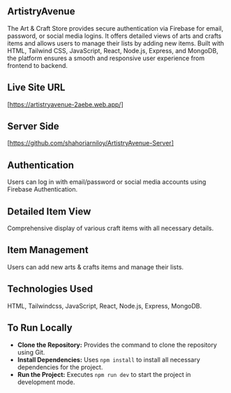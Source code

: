 ## ArtistryAvenue
The Art & Craft Store provides secure authentication via Firebase for email, password, or social media logins. It offers detailed views of arts and crafts items and allows users to manage their lists by adding new items. Built with HTML, Tailwind CSS, JavaScript, React, Node.js, Express, and MongoDB, the platform ensures a smooth and responsive user experience from frontend to backend.
## Live Site URL
[https://artistryavenue-2aebe.web.app/]

## Server Side
[https://github.com/shahoriarniloy/ArtistryAvenue-Server]


  
## Authentication 
Users can log in with email/password or social media accounts using Firebase Authentication.
## Detailed Item View 
Comprehensive display of various craft items with all necessary details.
## Item Management
Users can add new arts & crafts items and manage their lists.

## Technologies Used
HTML, Tailwindcss, JavaScript, React, Node.js, Express, MongoDB.


## To Run Locally
- **Clone the Repository:** Provides the command to clone the repository using Git.
- **Install Dependencies:** Uses `npm install` to install all necessary dependencies for the project.
- **Run the Project:** Executes `npm run dev` to start the project in development mode.

